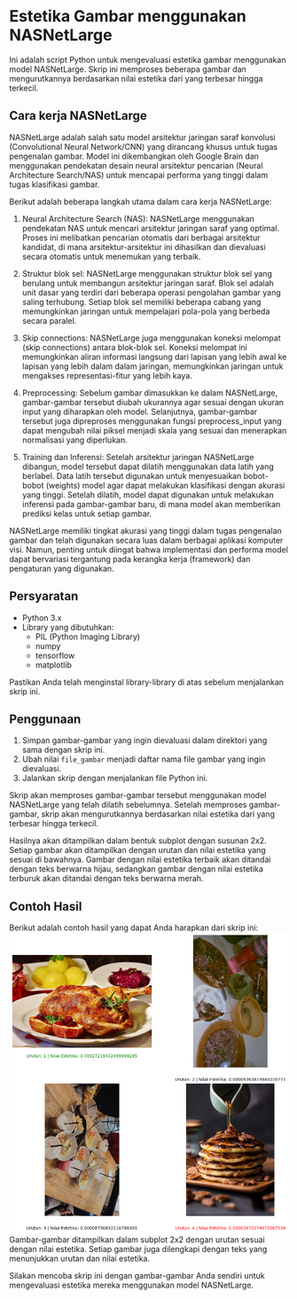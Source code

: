 # Estetika Gambar menggunakan NASNetLarge

Ini adalah script Python untuk mengevaluasi estetika gambar menggunakan model NASNetLarge. Skrip ini memproses beberapa gambar dan mengurutkannya berdasarkan nilai estetika dari yang terbesar hingga terkecil.

## Cara kerja NASNetLarge
NASNetLarge adalah salah satu model arsitektur jaringan saraf konvolusi (Convolutional Neural Network/CNN) yang dirancang khusus untuk tugas pengenalan gambar. Model ini dikembangkan oleh Google Brain dan menggunakan pendekatan desain neural arsitektur pencarian (Neural Architecture Search/NAS) untuk mencapai performa yang tinggi dalam tugas klasifikasi gambar.

Berikut adalah beberapa langkah utama dalam cara kerja NASNetLarge:

1. Neural Architecture Search (NAS): NASNetLarge menggunakan pendekatan NAS untuk mencari arsitektur jaringan saraf yang optimal. Proses ini melibatkan pencarian otomatis dari berbagai arsitektur kandidat, di mana arsitektur-arsitektur ini dihasilkan dan dievaluasi secara otomatis untuk menemukan yang terbaik.

2. Struktur blok sel: NASNetLarge menggunakan struktur blok sel yang berulang untuk membangun arsitektur jaringan saraf. Blok sel adalah unit dasar yang terdiri dari beberapa operasi pengolahan gambar yang saling terhubung. Setiap blok sel memiliki beberapa cabang yang memungkinkan jaringan untuk mempelajari pola-pola yang berbeda secara paralel.

3. Skip connections: NASNetLarge juga menggunakan koneksi melompat (skip connections) antara blok-blok sel. Koneksi melompat ini memungkinkan aliran informasi langsung dari lapisan yang lebih awal ke lapisan yang lebih dalam dalam jaringan, memungkinkan jaringan untuk mengakses representasi-fitur yang lebih kaya.

4. Preprocessing: Sebelum gambar dimasukkan ke dalam NASNetLarge, gambar-gambar tersebut diubah ukurannya agar sesuai dengan ukuran input yang diharapkan oleh model. Selanjutnya, gambar-gambar tersebut juga dipreproses menggunakan fungsi preprocess_input yang dapat mengubah nilai piksel menjadi skala yang sesuai dan menerapkan normalisasi yang diperlukan.

5. Training dan Inferensi: Setelah arsitektur jaringan NASNetLarge dibangun, model tersebut dapat dilatih menggunakan data latih yang berlabel. Data latih tersebut digunakan untuk menyesuaikan bobot-bobot (weights) model agar dapat melakukan klasifikasi dengan akurasi yang tinggi. Setelah dilatih, model dapat digunakan untuk melakukan inferensi pada gambar-gambar baru, di mana model akan memberikan prediksi kelas untuk setiap gambar.

NASNetLarge memiliki tingkat akurasi yang tinggi dalam tugas pengenalan gambar dan telah digunakan secara luas dalam berbagai aplikasi komputer visi. Namun, penting untuk diingat bahwa implementasi dan performa model dapat bervariasi tergantung pada kerangka kerja (framework) dan pengaturan yang digunakan.

## Persyaratan
- Python 3.x
- Library yang dibutuhkan:
  - PIL (Python Imaging Library)
  - numpy
  - tensorflow
  - matplotlib

Pastikan Anda telah menginstal library-library di atas sebelum menjalankan skrip ini.

## Penggunaan
1. Simpan gambar-gambar yang ingin dievaluasi dalam direktori yang sama dengan skrip ini.
2. Ubah nilai `file_gambar` menjadi daftar nama file gambar yang ingin dievaluasi.
3. Jalankan skrip dengan menjalankan file Python ini.

Skrip akan memproses gambar-gambar tersebut menggunakan model NASNetLarge yang telah dilatih sebelumnya. Setelah memproses gambar-gambar, skrip akan mengurutkannya berdasarkan nilai estetika dari yang terbesar hingga terkecil.

Hasilnya akan ditampilkan dalam bentuk subplot dengan susunan 2x2. Setiap gambar akan ditampilkan dengan urutan dan nilai estetika yang sesuai di bawahnya. Gambar dengan nilai estetika terbaik akan ditandai dengan teks berwarna hijau, sedangkan gambar dengan nilai estetika terburuk akan ditandai dengan teks berwarna merah.

## Contoh Hasil
Berikut adalah contoh hasil yang dapat Anda harapkan dari skrip ini:
![](hasil.png)
Gambar-gambar ditampilkan dalam subplot 2x2 dengan urutan sesuai dengan nilai estetika. Setiap gambar juga dilengkapi dengan teks yang menunjukkan urutan dan nilai estetika.

Silakan mencoba skrip ini dengan gambar-gambar Anda sendiri untuk mengevaluasi estetika mereka menggunakan model NASNetLarge.


